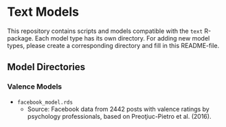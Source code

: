 # Text Models

This repository contains scripts and models compatible with the `text` R-package. Each model type has its own directory. For adding new model types, please create a corresponding directory and fill in this README-file.

## Model Directories

### Valence Models
- `facebook_model.rds`
  - Source: Facebook data from 2442 posts with valence ratings by psychology professionals, based on Preoţiuc-Pietro et al. (2016).

